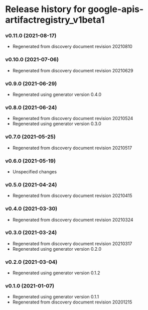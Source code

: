 # Release history for google-apis-artifactregistry_v1beta1

### v0.11.0 (2021-08-17)

* Regenerated from discovery document revision 20210810

### v0.10.0 (2021-07-06)

* Regenerated from discovery document revision 20210629

### v0.9.0 (2021-06-29)

* Regenerated using generator version 0.4.0

### v0.8.0 (2021-06-24)

* Regenerated from discovery document revision 20210524
* Regenerated using generator version 0.3.0

### v0.7.0 (2021-05-25)

* Regenerated from discovery document revision 20210517

### v0.6.0 (2021-05-19)

* Unspecified changes

### v0.5.0 (2021-04-24)

* Regenerated from discovery document revision 20210415

### v0.4.0 (2021-03-30)

* Regenerated from discovery document revision 20210324

### v0.3.0 (2021-03-24)

* Regenerated from discovery document revision 20210317
* Regenerated using generator version 0.2.0

### v0.2.0 (2021-03-04)

* Regenerated using generator version 0.1.2

### v0.1.0 (2021-01-07)

* Regenerated using generator version 0.1.1
* Regenerated from discovery document revision 20201215

